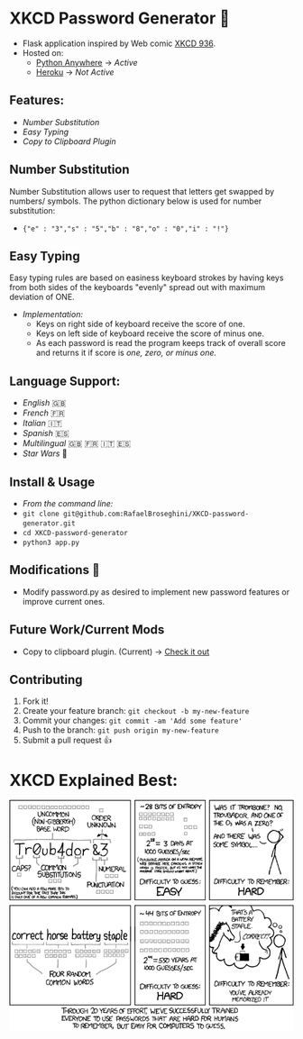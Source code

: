 # XKCD Password Generator :closed_lock_with_key:

* Flask application inspired by Web comic [XKCD 936](#xkcd-explained-best).
* Hosted on:
  * [Python Anywhere](http://tortellinibroseghini.pythonanywhere.com/) -> *Active*
  * [Heroku](https://xkcd-pass-gen.herokuapp.com/) -> *Not Active*

## Features:
 * *Number Substitution*
 * *Easy Typing*
 * *Copy to Clipboard Plugin*

## Number Substitution

Number Substitution allows user to request that letters get swapped by numbers/
symbols. The python dictionary below is used for number substitution:
  * `{"e" : "3","s" : "5","b" : "8","o" : "0","i" : "!"}`

## Easy Typing
Easy typing rules are based on easiness keyboard strokes by having keys from both sides of
the keyboards "evenly" spread out with maximum deviation of ONE.
  * *Implementation:*
    * Keys on right side of keyboard receive the score of one.
    * Keys on left side of keyboard receive the score of minus one.
    * As each password is read the program keeps track of overall score
      and returns it if score is *one, zero, or minus one.*

## Language Support:
  * *English* :uk:
  * *French* :fr:
  * *Italian* :it:
  * *Spanish* :es:
  * *Multilingual* :uk: :fr: :it: :es:
  * *Star Wars* :space_invader:

## Install & Usage
* *From the command line:*
* `git clone git@github.com:RafaelBroseghini/XKCD-password-generator.git`
* `cd XKCD-password-generator`
* `python3 app.py`

## Modifications :hammer:
  * Modify password.py as desired to implement new password features or improve current ones.

## Future Work/Current Mods
  * Copy to clipboard plugin. (Current) -> [Check it out](https://github.com/RafaelBroseghini/XKCD-password-generator/tree/clipboard_plugin)

## Contributing

1. Fork it!
2. Create your feature branch: `git checkout -b my-new-feature`
3. Commit your changes: `git commit -am 'Add some feature'`
4. Push to the branch: `git push origin my-new-feature`
5. Submit a pull request :+1:

# XKCD Explained Best:
![alt text](static/img/password.png)
